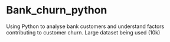 # Bank_churn_python
Using Python to analyse bank customers and understand factors contributing to customer churn. Large dataset being used (10k)
